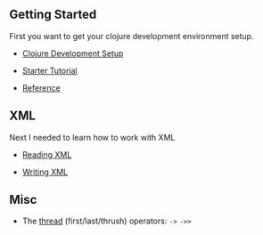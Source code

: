 ## Getting Started

First you want to get your clojure development environment setup.  

* [Clojure Development Setup](clojure-development-setup.md)

* [Starter Tutorial](clojure-starter.md)

* [Reference](clojure.md)

## XML

Next I needed to learn how to work with XML

* [Reading XML](clojure-read-xml.md)

* [Writing XML](clojure-write-xml.md)

## Misc

* The [thread](clojure-thread.md) (first/last/thrush) operators: `->` `->>`

